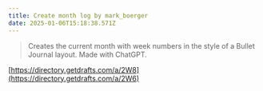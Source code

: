 ```yaml
---
title: Create month log by mark_boerger
date: 2025-01-06T15:18:38.571Z
---
```

    
> Creates the current month with week numbers in the style of a Bullet Journal layout. Made with ChatGPT.

[https://directory.getdrafts.com/a/2W8](https://directory.getdrafts.com/a/2W6)
